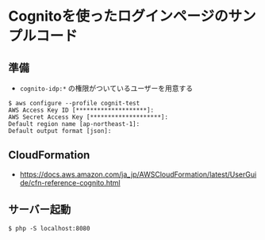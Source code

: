 # Cognitoを使ったログインページのサンプルコード

## 準備
- `cognito-idp:*` の権限がついているユーザーを用意する

```
$ aws configure --profile cognit-test
AWS Access Key ID [********************]:
AWS Secret Access Key [********************]:
Default region name [ap-northeast-1]:
Default output format [json]:
```

## CloudFormation
- https://docs.aws.amazon.com/ja_jp/AWSCloudFormation/latest/UserGuide/cfn-reference-cognito.html

## サーバー起動
```
$ php -S localhost:8080
```


